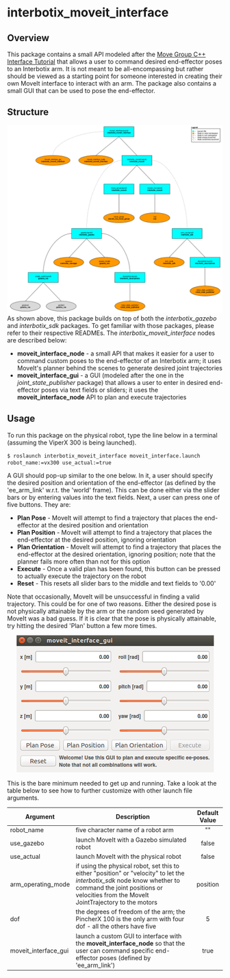 # interbotix_moveit_interface

## Overview
This package contains a small API modeled after the [Move Group C++ Interface Tutorial](https://github.com/ros-planning/moveit_tutorials/blob/kinetic-devel/doc/move_group_interface/src/move_group_interface_tutorial.cpp) that allows a user to command desired end-effector poses to an Interbotix arm. It is not meant to be all-encompassing but rather should be viewed as a starting point for someone interested in creating their own MoveIt interface to interact with an arm. The package also contains a small GUI that can be used to pose the end-effector.

## Structure
![moveit_interface_flowchart](images/moveit_interface_flowchart.png)
As shown above, this package builds on top of both the *interbotix_gazebo* and *interbotix_sdk* packages. To get familiar with those packages, please refer to their respective READMEs. The *interbotix_moveit_interface* nodes are described below:
- **moveit_interface_node** - a small API that makes it easier for a user to command custom poses to the end-effector of an Interbotix arm; it uses MoveIt's planner behind the scenes to generate desired joint trajectories
- **moveit_interface_gui** - a GUI (modeled after the one in the *joint_state_publisher* package) that allows a user to enter in desired end-effector poses via text fields or sliders; it uses the **moveit_interface_node** API to plan and execute trajectories

## Usage
To run this package on the physical robot, type the line below in a terminal (assuming the ViperX 300 is being launched).
```
$ roslaunch interbotix_moveit_interface moveit_interface.launch robot_name:=vx300 use_actual:=true
```
A GUI should pop-up similar to the one below. In it, a user should specify the desired position and orientation of the end-effector (as defined by the 'ee_arm_link' w.r.t. the 'world' frame). This can be done either via the slider bars or by entering values into the text fields. Next, a user can press one of five buttons. They are:
- **Plan Pose** - MoveIt will attempt to find a trajectory that places the end-effector at the desired position and orientation
- **Plan Position** - MoveIt will attempt to find a trajectory that places the end-effector at the desired position, ignoring orientation
- **Plan Orientation** - MoveIt will attempt to find a trajectory that places the end-effector at the desired orientation, ignoring position; note that the planner fails more often than not for this option
- **Execute** - Once a valid plan has been found, this button can be pressed to actually execute the trajectory on the robot
- **Reset** - This resets all slider bars to the middle and text fields to '0.00'

Note that occasionally, MoveIt will be unsuccessful in finding a valid trajectory. This could be for one of two reasons. Either the desired pose is not physically attainable by the arm or the random seed generated by MoveIt was a bad guess. If it is clear that the pose is physically attainable, try hitting the desired 'Plan' button a few more times.

<p align="center">
  <img width="461" height="320" src="images/moveit_interface_gui.png">
</p>

This is the bare minimum needed to get up and running. Take a look at the table below to see how to further customize with other launch file arguments.

| Argument | Description | Default Value |
| -------- | ----------- | :-----------: |
| robot_name | five character name of a robot arm | "" |
| use_gazebo | launch MoveIt with a Gazebo simulated robot | false |
| use_actual | launch MoveIt with the physical robot | false |
| arm_operating_mode | if using the physical robot, set this to either "position" or "velocity" to let the *interbotix_sdk* node know whether to command the joint positions or velocities from the MoveIt JointTrajectory to the motors | position |
| dof | the degrees of freedom of the arm; the PincherX 100 is the only arm with four dof - all the others have five | 5 |
| moveit_interface_gui | launch a custom GUI to interface with the **moveit_interface_node** so that the user can command specific end-effector poses (defined by 'ee_arm_link') | true |
